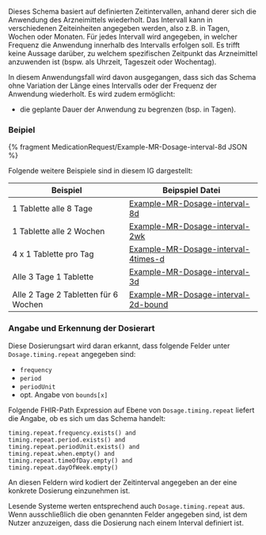 Dieses Schema basiert auf definierten Zeitintervallen, anhand derer sich die Anwendung des Arzneimittels wiederholt. Das Intervall kann in verschiedenen Zeiteinheiten angegeben werden, also z.B. in Tagen, Wochen oder Monaten. Für jedes Intervall wird angegeben, in welcher Frequenz die Anwendung innerhalb des Intervalls erfolgen soll. Es trifft  keine Aussage darüber, zu welchem spezifischen Zeitpunkt das Arzneimittel anzuwenden ist (bspw. als Uhrzeit, Tageszeit oder Wochentag). 

In diesem Anwendungsfall wird davon ausgegangen, dass sich das Schema ohne Variation der Länge eines Intervalls oder der Frequenz der Anwendung wiederholt. Es wird zudem ermöglicht:

- die geplante Dauer der Anwendung zu begrenzen (bsp. in Tagen). 

### Beipiel

{% fragment MedicationRequest/Example-MR-Dosage-interval-8d JSON %}

Folgende weitere Beispiele sind in diesem IG dargestellt:

| Beispiel    | Beipspiel Datei |
| -------- | ------- |
| 1 Tablette alle 8 Tage  | [Example-MR-Dosage-interval-8d](./MedicationRequest-Example-MR-Dosage-interval-8d.html)    |  |
| 1 Tablette alle 2 Wochen  | [Example-MR-Dosage-interval-2wk](./MedicationRequest-Example-MR-Dosage-interval-2wk.html)    |
| 4 x 1 Tablette pro Tag  | [Example-MR-Dosage-interval-4times-d](./MedicationRequest-Example-MR-Dosage-interval-4times-d.html)    |
| Alle 3 Tage 1 Tablette  | [Example-MR-Dosage-interval-3d](./MedicationRequest-Example-MR-Dosage-interval-3d.html)    |
| Alle 2 Tage 2 Tabletten für 6 Wochen  | [Example-MR-Dosage-interval-2d-bound](./MedicationRequest-Example-MR-Dosage-interval-2d-bound.html)    |

### Angabe und Erkennung der Dosierart

Diese Dosierungsart wird daran erkannt, dass folgende Felder unter `Dosage.timing.repeat` angegeben sind:

- `frequency`
- `period`
- `periodUnit`
- opt. Angabe von `bounds[x]`

Folgende FHIR-Path Expression auf Ebene von `Dosage.timing.repeat` liefert die Angabe, ob es sich um das Schema handelt: 

```
timing.repeat.frequency.exists() and
timing.repeat.period.exists() and
timing.repeat.periodUnit.exists() and
timing.repeat.when.empty() and
timing.repeat.timeOfDay.empty() and
timing.repeat.dayOfWeek.empty()
```

An diesen Feldern wird kodiert der Zeitinterval angegeben an der eine konkrete Dosierung einzunehmen ist.

Lesende Systeme werten entsprechend auch `Dosage.timing.repeat` aus. Wenn ausschließlich die oben genannten Felder angegeben sind, ist dem Nutzer anzuzeigen, dass die Dosierung nach einem Interval definiert ist.
